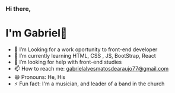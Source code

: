 ### Hi there, <h1>I'm Gabriel👋</h1>


- 🔭 I’m Looking for a work oportunity to front-end developer
- 🌱 I’m currently learning HTML, CSS , JS, BootStrap, React
- 🤔 I’m looking for help with front-end studies
- 📫 How to reach me: gabrielalvesmatosdearaujo77@gmail.com
- 😄 Pronouns: He, His
- ⚡ Fun fact: I'm a musician, and leader of a band in the church
